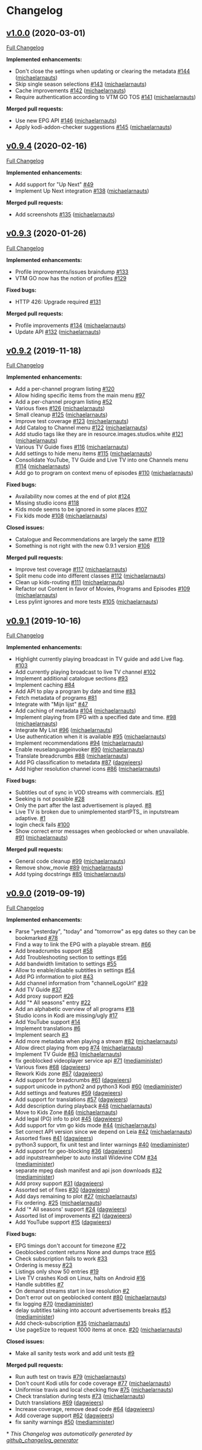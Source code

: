 # Changelog

## [v1.0.0](https://github.com/michaelarnauts/plugin.video.vtm.go/tree/v1.0.0) (2020-03-01)

[Full Changelog](https://github.com/michaelarnauts/plugin.video.vtm.go/compare/v0.9.4...v1.0.0)

**Implemented enhancements:**

- Don't close the settings when updating or clearing the metadata [\#144](https://github.com/michaelarnauts/plugin.video.vtm.go/pull/144) ([michaelarnauts](https://github.com/michaelarnauts))
- Skip single season selections [\#143](https://github.com/michaelarnauts/plugin.video.vtm.go/pull/143) ([michaelarnauts](https://github.com/michaelarnauts))
- Cache improvements [\#142](https://github.com/michaelarnauts/plugin.video.vtm.go/pull/142) ([michaelarnauts](https://github.com/michaelarnauts))
- Require authentication according to VTM GO TOS [\#141](https://github.com/michaelarnauts/plugin.video.vtm.go/pull/141) ([michaelarnauts](https://github.com/michaelarnauts))

**Merged pull requests:**

- Use new EPG API [\#146](https://github.com/michaelarnauts/plugin.video.vtm.go/pull/146) ([michaelarnauts](https://github.com/michaelarnauts))
- Apply kodi-addon-checker suggestions [\#145](https://github.com/michaelarnauts/plugin.video.vtm.go/pull/145) ([michaelarnauts](https://github.com/michaelarnauts))

## [v0.9.4](https://github.com/michaelarnauts/plugin.video.vtm.go/tree/v0.9.4) (2020-02-16)

[Full Changelog](https://github.com/michaelarnauts/plugin.video.vtm.go/compare/v0.9.3...v0.9.4)

**Implemented enhancements:**

- Add support for "Up Next" [\#49](https://github.com/michaelarnauts/plugin.video.vtm.go/issues/49)
- Implement Up Next integration [\#138](https://github.com/michaelarnauts/plugin.video.vtm.go/pull/138) ([michaelarnauts](https://github.com/michaelarnauts))

**Merged pull requests:**

- Add screenshots [\#135](https://github.com/michaelarnauts/plugin.video.vtm.go/pull/135) ([michaelarnauts](https://github.com/michaelarnauts))

## [v0.9.3](https://github.com/michaelarnauts/plugin.video.vtm.go/tree/v0.9.3) (2020-01-26)

[Full Changelog](https://github.com/michaelarnauts/plugin.video.vtm.go/compare/v0.9.2...v0.9.3)

**Implemented enhancements:**

- Profile improvements/issues braindump [\#133](https://github.com/michaelarnauts/plugin.video.vtm.go/issues/133)
- VTM GO now has the notion of profiles [\#129](https://github.com/michaelarnauts/plugin.video.vtm.go/issues/129)

**Fixed bugs:**

- HTTP 426: Upgrade required [\#131](https://github.com/michaelarnauts/plugin.video.vtm.go/issues/131)

**Merged pull requests:**

- Profile improvements [\#134](https://github.com/michaelarnauts/plugin.video.vtm.go/pull/134) ([michaelarnauts](https://github.com/michaelarnauts))
- Update API [\#132](https://github.com/michaelarnauts/plugin.video.vtm.go/pull/132) ([michaelarnauts](https://github.com/michaelarnauts))

## [v0.9.2](https://github.com/michaelarnauts/plugin.video.vtm.go/tree/v0.9.2) (2019-11-18)

[Full Changelog](https://github.com/michaelarnauts/plugin.video.vtm.go/compare/v0.9.1...v0.9.2)

**Implemented enhancements:**

- Add a per-channel program listing [\#120](https://github.com/michaelarnauts/plugin.video.vtm.go/issues/120)
- Allow hiding specific items from the main menu [\#97](https://github.com/michaelarnauts/plugin.video.vtm.go/issues/97)
- Add a per-channel program listing [\#52](https://github.com/michaelarnauts/plugin.video.vtm.go/issues/52)
- Various fixes [\#126](https://github.com/michaelarnauts/plugin.video.vtm.go/pull/126) ([michaelarnauts](https://github.com/michaelarnauts))
- Small cleanup [\#125](https://github.com/michaelarnauts/plugin.video.vtm.go/pull/125) ([michaelarnauts](https://github.com/michaelarnauts))
- Improve test coverage [\#123](https://github.com/michaelarnauts/plugin.video.vtm.go/pull/123) ([michaelarnauts](https://github.com/michaelarnauts))
- Add Catalog to Channel menu [\#122](https://github.com/michaelarnauts/plugin.video.vtm.go/pull/122) ([michaelarnauts](https://github.com/michaelarnauts))
- Add studio tags like they are in resource.images.studios.white [\#121](https://github.com/michaelarnauts/plugin.video.vtm.go/pull/121) ([michaelarnauts](https://github.com/michaelarnauts))
- Various TV Guide fixes [\#116](https://github.com/michaelarnauts/plugin.video.vtm.go/pull/116) ([michaelarnauts](https://github.com/michaelarnauts))
- Add settings to hide menu items [\#115](https://github.com/michaelarnauts/plugin.video.vtm.go/pull/115) ([michaelarnauts](https://github.com/michaelarnauts))
- Consolidate YouTube, TV Guide and Live TV into one Channels menu [\#114](https://github.com/michaelarnauts/plugin.video.vtm.go/pull/114) ([michaelarnauts](https://github.com/michaelarnauts))
- Add go to program on context menu of episodes [\#110](https://github.com/michaelarnauts/plugin.video.vtm.go/pull/110) ([michaelarnauts](https://github.com/michaelarnauts))

**Fixed bugs:**

- Availability now comes at the end of plot [\#124](https://github.com/michaelarnauts/plugin.video.vtm.go/issues/124)
- Missing studio icons [\#118](https://github.com/michaelarnauts/plugin.video.vtm.go/issues/118)
- Kids mode seems to be ignored in some places [\#107](https://github.com/michaelarnauts/plugin.video.vtm.go/issues/107)
- Fix kids mode [\#108](https://github.com/michaelarnauts/plugin.video.vtm.go/pull/108) ([michaelarnauts](https://github.com/michaelarnauts))

**Closed issues:**

- Catalogue and Recommendations are largely the same [\#119](https://github.com/michaelarnauts/plugin.video.vtm.go/issues/119)
- Something is not right with the new 0.9.1 version [\#106](https://github.com/michaelarnauts/plugin.video.vtm.go/issues/106)

**Merged pull requests:**

- Improve test coverage [\#117](https://github.com/michaelarnauts/plugin.video.vtm.go/pull/117) ([michaelarnauts](https://github.com/michaelarnauts))
- Split menu code into different classes [\#112](https://github.com/michaelarnauts/plugin.video.vtm.go/pull/112) ([michaelarnauts](https://github.com/michaelarnauts))
- Clean up kids-routing [\#111](https://github.com/michaelarnauts/plugin.video.vtm.go/pull/111) ([michaelarnauts](https://github.com/michaelarnauts))
- Refactor out Content in favor of Movies, Programs and Episodes [\#109](https://github.com/michaelarnauts/plugin.video.vtm.go/pull/109) ([michaelarnauts](https://github.com/michaelarnauts))
- Less pylint ignores and more tests [\#105](https://github.com/michaelarnauts/plugin.video.vtm.go/pull/105) ([michaelarnauts](https://github.com/michaelarnauts))

## [v0.9.1](https://github.com/michaelarnauts/plugin.video.vtm.go/tree/v0.9.1) (2019-10-16)

[Full Changelog](https://github.com/michaelarnauts/plugin.video.vtm.go/compare/v0.9.0...v0.9.1)

**Implemented enhancements:**

- Highlight currently playing broadcast in TV guide and add Live flag. [\#103](https://github.com/michaelarnauts/plugin.video.vtm.go/issues/103)
- Add currently playing broadcast to live TV channel [\#102](https://github.com/michaelarnauts/plugin.video.vtm.go/issues/102)
- Implement additional catalogue sections [\#93](https://github.com/michaelarnauts/plugin.video.vtm.go/issues/93)
- Implement caching [\#84](https://github.com/michaelarnauts/plugin.video.vtm.go/issues/84)
- Add API to play a program by date and time  [\#83](https://github.com/michaelarnauts/plugin.video.vtm.go/issues/83)
- Fetch metadata of programs [\#81](https://github.com/michaelarnauts/plugin.video.vtm.go/issues/81)
- Integrate with "Mijn lijst" [\#47](https://github.com/michaelarnauts/plugin.video.vtm.go/issues/47)
- Add caching of metadata [\#104](https://github.com/michaelarnauts/plugin.video.vtm.go/pull/104) ([michaelarnauts](https://github.com/michaelarnauts))
- Implement playing from EPG with a specified date and time. [\#98](https://github.com/michaelarnauts/plugin.video.vtm.go/pull/98) ([michaelarnauts](https://github.com/michaelarnauts))
- Integrate My List [\#96](https://github.com/michaelarnauts/plugin.video.vtm.go/pull/96) ([michaelarnauts](https://github.com/michaelarnauts))
- Use authentication when it is available [\#95](https://github.com/michaelarnauts/plugin.video.vtm.go/pull/95) ([michaelarnauts](https://github.com/michaelarnauts))
- Implement recommendations [\#94](https://github.com/michaelarnauts/plugin.video.vtm.go/pull/94) ([michaelarnauts](https://github.com/michaelarnauts))
- Enable reuselanguageinvoker [\#90](https://github.com/michaelarnauts/plugin.video.vtm.go/pull/90) ([michaelarnauts](https://github.com/michaelarnauts))
- Translate breadcrumbs [\#88](https://github.com/michaelarnauts/plugin.video.vtm.go/pull/88) ([michaelarnauts](https://github.com/michaelarnauts))
- Add PG classification to metadata [\#87](https://github.com/michaelarnauts/plugin.video.vtm.go/pull/87) ([dagwieers](https://github.com/dagwieers))
- Add higher resolution channel icons [\#86](https://github.com/michaelarnauts/plugin.video.vtm.go/pull/86) ([michaelarnauts](https://github.com/michaelarnauts))

**Fixed bugs:**

- Subtitles out of sync in VOD streams with commercials. [\#51](https://github.com/michaelarnauts/plugin.video.vtm.go/issues/51)
- Seeking is not possible [\#28](https://github.com/michaelarnauts/plugin.video.vtm.go/issues/28)
- Only the part after the last advertisement is played. [\#8](https://github.com/michaelarnauts/plugin.video.vtm.go/issues/8)
- Live TV is broken due to unimplemented startPTS\_ in inputstream adaptive. [\#1](https://github.com/michaelarnauts/plugin.video.vtm.go/issues/1)
- login check fails [\#100](https://github.com/michaelarnauts/plugin.video.vtm.go/issues/100)
- Show correct error messages when geoblocked or when unavailable. [\#91](https://github.com/michaelarnauts/plugin.video.vtm.go/pull/91) ([michaelarnauts](https://github.com/michaelarnauts))

**Merged pull requests:**

- General code cleanup [\#99](https://github.com/michaelarnauts/plugin.video.vtm.go/pull/99) ([michaelarnauts](https://github.com/michaelarnauts))
- Remove show\_movie [\#89](https://github.com/michaelarnauts/plugin.video.vtm.go/pull/89) ([michaelarnauts](https://github.com/michaelarnauts))
- Add typing docstrings [\#85](https://github.com/michaelarnauts/plugin.video.vtm.go/pull/85) ([michaelarnauts](https://github.com/michaelarnauts))

## [v0.9.0](https://github.com/michaelarnauts/plugin.video.vtm.go/tree/v0.9.0) (2019-09-19)

[Full Changelog](https://github.com/michaelarnauts/plugin.video.vtm.go/compare/47c503fcaa947111047cade9fd5a06ce222d0879...v0.9.0)

**Implemented enhancements:**

- Parse "yesterday", "today" and "tomorrow" as epg dates so they can be bookmarked [\#78](https://github.com/michaelarnauts/plugin.video.vtm.go/issues/78)
- Find a way to link the EPG with a playable stream. [\#66](https://github.com/michaelarnauts/plugin.video.vtm.go/issues/66)
- Add breadcrumbs support [\#58](https://github.com/michaelarnauts/plugin.video.vtm.go/issues/58)
- Add Troubleshooting section to settings [\#56](https://github.com/michaelarnauts/plugin.video.vtm.go/issues/56)
- Add bandwidth limitation to settings [\#55](https://github.com/michaelarnauts/plugin.video.vtm.go/issues/55)
- Allow to enable/disable subtitles in settings [\#54](https://github.com/michaelarnauts/plugin.video.vtm.go/issues/54)
- Add PG information to plot [\#43](https://github.com/michaelarnauts/plugin.video.vtm.go/issues/43)
- Add channel information from "channelLogoUrl" [\#39](https://github.com/michaelarnauts/plugin.video.vtm.go/issues/39)
- Add TV Guide [\#37](https://github.com/michaelarnauts/plugin.video.vtm.go/issues/37)
- Add proxy support [\#26](https://github.com/michaelarnauts/plugin.video.vtm.go/issues/26)
- Add "\* All seasons" entry [\#22](https://github.com/michaelarnauts/plugin.video.vtm.go/issues/22)
- Add an alphabetic overview of all programs [\#18](https://github.com/michaelarnauts/plugin.video.vtm.go/issues/18)
- Studio icons in Kodi are missing/ugly [\#17](https://github.com/michaelarnauts/plugin.video.vtm.go/issues/17)
- Add YouTube support [\#14](https://github.com/michaelarnauts/plugin.video.vtm.go/issues/14)
- Implement translations [\#6](https://github.com/michaelarnauts/plugin.video.vtm.go/issues/6)
- Implement search [\#3](https://github.com/michaelarnauts/plugin.video.vtm.go/issues/3)
- Add more metadata when playing a stream [\#82](https://github.com/michaelarnauts/plugin.video.vtm.go/pull/82) ([michaelarnauts](https://github.com/michaelarnauts))
- Allow direct playing from epg [\#74](https://github.com/michaelarnauts/plugin.video.vtm.go/pull/74) ([michaelarnauts](https://github.com/michaelarnauts))
- Implement TV Guide [\#63](https://github.com/michaelarnauts/plugin.video.vtm.go/pull/63) ([michaelarnauts](https://github.com/michaelarnauts))
- fix geoblocked videoplayer service api [\#71](https://github.com/michaelarnauts/plugin.video.vtm.go/pull/71) ([mediaminister](https://github.com/mediaminister))
- Various fixes [\#68](https://github.com/michaelarnauts/plugin.video.vtm.go/pull/68) ([dagwieers](https://github.com/dagwieers))
- Rework Kids zone [\#67](https://github.com/michaelarnauts/plugin.video.vtm.go/pull/67) ([dagwieers](https://github.com/dagwieers))
- Add support for breadcrumbs [\#61](https://github.com/michaelarnauts/plugin.video.vtm.go/pull/61) ([dagwieers](https://github.com/dagwieers))
- support unicode in python2 and python3 Kodi [\#60](https://github.com/michaelarnauts/plugin.video.vtm.go/pull/60) ([mediaminister](https://github.com/mediaminister))
- Add settings and features [\#59](https://github.com/michaelarnauts/plugin.video.vtm.go/pull/59) ([dagwieers](https://github.com/dagwieers))
- Add support for translations [\#57](https://github.com/michaelarnauts/plugin.video.vtm.go/pull/57) ([dagwieers](https://github.com/dagwieers))
- Add description during playback [\#48](https://github.com/michaelarnauts/plugin.video.vtm.go/pull/48) ([michaelarnauts](https://github.com/michaelarnauts))
- Move to Kids Zone [\#46](https://github.com/michaelarnauts/plugin.video.vtm.go/pull/46) ([michaelarnauts](https://github.com/michaelarnauts))
- Add legal \(PG\) info to plot [\#45](https://github.com/michaelarnauts/plugin.video.vtm.go/pull/45) ([dagwieers](https://github.com/dagwieers))
- Add support for vtm go kids mode [\#44](https://github.com/michaelarnauts/plugin.video.vtm.go/pull/44) ([michaelarnauts](https://github.com/michaelarnauts))
- Set correct API version since we depend on Leia [\#42](https://github.com/michaelarnauts/plugin.video.vtm.go/pull/42) ([michaelarnauts](https://github.com/michaelarnauts))
- Assorted fixes [\#41](https://github.com/michaelarnauts/plugin.video.vtm.go/pull/41) ([dagwieers](https://github.com/dagwieers))
- python3 support, fix unit test and linter warnings [\#40](https://github.com/michaelarnauts/plugin.video.vtm.go/pull/40) ([mediaminister](https://github.com/mediaminister))
- Add support for geo-blocking [\#36](https://github.com/michaelarnauts/plugin.video.vtm.go/pull/36) ([dagwieers](https://github.com/dagwieers))
- add inputstreamhelper to auto install Widevine CDM [\#34](https://github.com/michaelarnauts/plugin.video.vtm.go/pull/34) ([mediaminister](https://github.com/mediaminister))
- separate mpeg dash manifest and api json downloads [\#32](https://github.com/michaelarnauts/plugin.video.vtm.go/pull/32) ([mediaminister](https://github.com/mediaminister))
- Add proxy support [\#31](https://github.com/michaelarnauts/plugin.video.vtm.go/pull/31) ([dagwieers](https://github.com/dagwieers))
- Assorted set of fixes [\#30](https://github.com/michaelarnauts/plugin.video.vtm.go/pull/30) ([dagwieers](https://github.com/dagwieers))
- Add days remaining to plot [\#27](https://github.com/michaelarnauts/plugin.video.vtm.go/pull/27) ([michaelarnauts](https://github.com/michaelarnauts))
- Fix ordering. [\#25](https://github.com/michaelarnauts/plugin.video.vtm.go/pull/25) ([michaelarnauts](https://github.com/michaelarnauts))
- Add '\* All seasons' support [\#24](https://github.com/michaelarnauts/plugin.video.vtm.go/pull/24) ([dagwieers](https://github.com/dagwieers))
- Assorted list of improvements [\#21](https://github.com/michaelarnauts/plugin.video.vtm.go/pull/21) ([dagwieers](https://github.com/dagwieers))
- Add YouTube support [\#15](https://github.com/michaelarnauts/plugin.video.vtm.go/pull/15) ([dagwieers](https://github.com/dagwieers))

**Fixed bugs:**

- EPG timings don't account for timezone [\#72](https://github.com/michaelarnauts/plugin.video.vtm.go/issues/72)
- Geoblocked content returns None and dumps trace [\#65](https://github.com/michaelarnauts/plugin.video.vtm.go/issues/65)
- Check subscription fails to work [\#33](https://github.com/michaelarnauts/plugin.video.vtm.go/issues/33)
- Ordering is messy [\#23](https://github.com/michaelarnauts/plugin.video.vtm.go/issues/23)
- Listings only show 50 entries [\#19](https://github.com/michaelarnauts/plugin.video.vtm.go/issues/19)
- Live TV crashes Kodi on Linux, halts on Android [\#16](https://github.com/michaelarnauts/plugin.video.vtm.go/issues/16)
- Handle subtitles [\#7](https://github.com/michaelarnauts/plugin.video.vtm.go/issues/7)
- On demand streams start in low resolution [\#2](https://github.com/michaelarnauts/plugin.video.vtm.go/issues/2)
- Don't error out on geoblocked content [\#80](https://github.com/michaelarnauts/plugin.video.vtm.go/pull/80) ([michaelarnauts](https://github.com/michaelarnauts))
- fix logging [\#70](https://github.com/michaelarnauts/plugin.video.vtm.go/pull/70) ([mediaminister](https://github.com/mediaminister))
- delay subtitles taking into account advertisements breaks [\#53](https://github.com/michaelarnauts/plugin.video.vtm.go/pull/53) ([mediaminister](https://github.com/mediaminister))
- Add check-subscription [\#35](https://github.com/michaelarnauts/plugin.video.vtm.go/pull/35) ([michaelarnauts](https://github.com/michaelarnauts))
- Use pageSize to request 1000 items at once. [\#20](https://github.com/michaelarnauts/plugin.video.vtm.go/pull/20) ([michaelarnauts](https://github.com/michaelarnauts))

**Closed issues:**

- Make all sanity tests work and add unit tests [\#9](https://github.com/michaelarnauts/plugin.video.vtm.go/issues/9)

**Merged pull requests:**

- Run auth test on travis [\#79](https://github.com/michaelarnauts/plugin.video.vtm.go/pull/79) ([michaelarnauts](https://github.com/michaelarnauts))
- Don't count Kodi utils for code coverage  [\#77](https://github.com/michaelarnauts/plugin.video.vtm.go/pull/77) ([michaelarnauts](https://github.com/michaelarnauts))
- Uniformise travis and local checking flow [\#75](https://github.com/michaelarnauts/plugin.video.vtm.go/pull/75) ([michaelarnauts](https://github.com/michaelarnauts))
- Check translation during tests [\#73](https://github.com/michaelarnauts/plugin.video.vtm.go/pull/73) ([michaelarnauts](https://github.com/michaelarnauts))
- Dutch translations [\#69](https://github.com/michaelarnauts/plugin.video.vtm.go/pull/69) ([dagwieers](https://github.com/dagwieers))
- Increase coverage, remove dead code [\#64](https://github.com/michaelarnauts/plugin.video.vtm.go/pull/64) ([dagwieers](https://github.com/dagwieers))
- Add coverage support [\#62](https://github.com/michaelarnauts/plugin.video.vtm.go/pull/62) ([dagwieers](https://github.com/dagwieers))
- fix sanity warnings [\#50](https://github.com/michaelarnauts/plugin.video.vtm.go/pull/50) ([mediaminister](https://github.com/mediaminister))



\* *This Changelog was automatically generated by [github_changelog_generator](https://github.com/github-changelog-generator/github-changelog-generator)*
